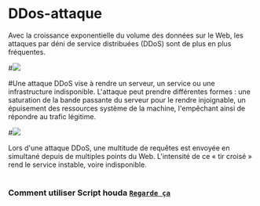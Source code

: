 # DDos-attaque
Avec la croissance exponentielle du volume des données sur le Web, les attaques par déni de service distribuées (DDoS) sont de plus en plus fréquentes.

#<img src="https://www.ovh.com/tn/files/IlluQuestceQue_0.png">

#Une attaque DDoS vise à rendre un serveur, un service ou une infrastructure indisponible. L'attaque peut prendre différentes formes : une saturation de la bande passante du serveur pour le rendre injoignable, un épuisement des ressources système de la machine, l'empêchant ainsi de répondre au trafic légitime.

#<img src="https://www.ovh.com/tn/files/IlluZombie.png">

Lors d'une attaque DDoS, une multitude de requêtes est envoyée en simultané depuis de multiples points du Web. L'intensité de ce « tir croisé » rend le service instable, voire indisponible.



#
### Comment utiliser Script houda [`Regarde ça`](http://www.youtube.com/watch?v=HVbRUsiX2EPo)
